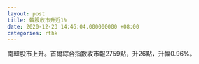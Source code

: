 ```yaml
---
layout: post
title: 韓股收市升近1%
date: 2020-12-23 14:46:04.000000000 +08:00
categories: rthk
---
```


南韓股市上升。首爾綜合指數收市報2759點，升26點，升幅0.96%。

